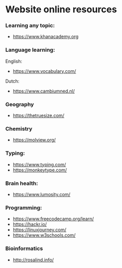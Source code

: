 # Website online resources

### Learning any topic:
- https://www.khanacademy.org
  
### Language learning:
English:
- https://www.vocabulary.com/

Dutch:
- https://www.cambiumned.nl/

### Geography
- https://thetruesize.com/

### Chemistry
- https://molview.org/
  
### Typing:
- https://www.typing.com/
- https://monkeytype.com/

### Brain health:
- https://www.lumosity.com/

### Programming:
- https://www.freecodecamp.org/learn/
- https://hackr.io/
- https://linuxjourney.com/
- https://www.w3schools.com/

### Bioinformatics
- http://rosalind.info/
